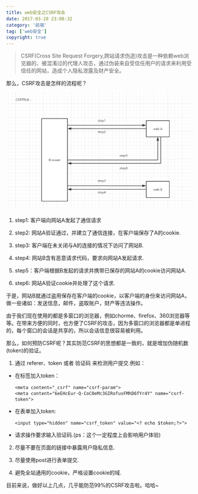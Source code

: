 ```yaml
---
title: web安全之CSRF攻击
date: 2017-03-28 23:08:32
category: '前端'
tag: ['web安全']
copyright: true
---
```

> CSRF(Cross Site Request Forgery,跨站请求伪造)攻击是一种依赖web浏览器的、被混淆过的代理人攻击，通过伪装来自受信任用户的请求来利用受信任的网站，造成个人隐私泄露及财产安全。

<!--more-->

那么，CSRF攻击是怎样的流程呢？

<img src="/img/CSRF攻击图解.png" />

1. step1: 客户端向网站A发起了通信请求

2. step2: 网站A验证通过，并建立了通信连接，在客户端保存了A的cookie.

3. step3: 客户端在未关闭与A的连接的情况下访问了网站B.

4. step4: 网站B含有恶意请求代码，要求向网站A发起请求.

5. step5：客户端根据B发起的请求并携带已保存的网站A的cookie访问网站A.

6. step6: 网站A验证cookie并处理了这个请求.

于是，网站B就通过盗用保存在客户端的cookie，以客户端的身份来访问网站A，做一些诸如：发送信息，邮件，盗取账户，财产等违法操作。</br>

由于我们现在使用的都是多窗口的浏览器，例如chorme、firefox、360浏览器等等。在带来方便的同时，也方便了CSRF的攻击，因为多窗口的浏览器都是单进程的，每个窗口的会话是共享的，所以会话信息很容易被利用。</br>

那么，如何预防CSRF呢？其实防范CSRF的思想都是一致的，就是增加伪随机数(token)的验证。

1. 通过 referer、token 或者 验证码 来检测用户提交.例如：

 * 在<meta>标签加入token：
    ```
    <meta content="_csrf" name="csrf-param">
    <meta content="6eEHcEur-Q-CoC0eMc3GIRofusFMhD6fYr4Y" name="csrf-token">
    ```
 * 在表单加入token:
    ```
    <input type="hidden" name="csrf_token" value="<? echo $token;?>">
    ```
 * 请求操作要求输入验证码.(ps：这个一定程度上会影响用户体验)

2. 尽量不要在页面的链接中暴露用户隐私信息.

3. 尽量使用post进行表单提交.

4. 避免全站通用的cookie，严格设置cookie的域.


目前来说，做好以上几点，几乎能防范99%的CSRF攻击啦。哈哈~